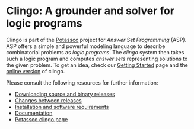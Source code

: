 # Clingo: A grounder and solver for logic programs

Clingo is part of the [Potassco](https://potassco.org) project for *Answer Set
Programming* (ASP).  ASP offers a simple and powerful modeling language to
describe combinatorial problems as *logic programs*.  The *clingo* system then
takes such a logic program and computes *answer sets* representing solutions to
the given problem.  To get an idea, check our [Getting
Started](https://potassco.org/doc/start/) page and the [online
version](https://potassco.org/clingo/run/) of clingo.

Please consult the following resources for further information:

  - [Downloading source and binary releases](https://github.com/potassco/clingo/releases)
  - [Changes between releases](CHANGES.md)
  - [Installation and software requirements](INSTALL.md)
  - [Documentation](http://sourceforge.net/projects/potassco/files/guide/)
  - [Potassco clingo page](https://potassco.org/clingo/run/)

